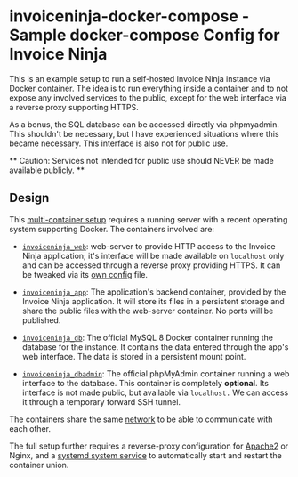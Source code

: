 # invoiceninja-docker-compose - Sample docker-compose Config for Invoice Ninja

This is an example setup to run a self-hosted Invoice Ninja instance via Docker
container. The idea is to run everything inside a container and to not expose
any involved services to the public, except for the web interface via a reverse
proxy supporting HTTPS.

As a bonus, the SQL database can be accessed directly via phpmyadmin. This
shouldn't be necessary, but I have experienced situations where this became
necessary. This interface is also not for public use.

** Caution: Services not intended for public use should NEVER be made available
publicly. **

## Design

This [multi-container setup](docker-compose.yml) requires a running server with
a recent operating system supporting Docker. The containers involved are:

  * [`invoiceninja_web`](docker-compose.yml#L7-L22): web-server to provide HTTP
    access to the Invoice Ninja application; it's interface will be made
    available on `localhost` only and can be accessed through a reverse proxy
    providing HTTPS. It can be tweaked via its [own config](vhost.conf) file.

  * [`invoiceninja_app`](docker-compose.yml#L24-L38): The application's backend
    container, provided by the Invoice Ninja application. It will store its
    files in a persistent storage and share the public files with the
    web-server container. No ports will be published.

  * [`invoiceninja_db`](docker-compose.yml#L40-L48): The official MySQL 8
    Docker container running the database for the instance. It contains the
    data entered through the app's web interface. The data is stored in a
    persistent mount point.

  * [`invoiceninja_dbadmin`](docker-compose.yml#L50-L61): The official
    phpMyAdmin container running a web interface to the database. This
    container is completely **optional**. Its interface is not made public, but
    available via `localhost.` We can access it through a temporary forward SSH
    tunnel.

The containers share the same [network](docker-compose.yml#L63-L64) to be able
to communicate with each other.

The full setup further requires a reverse-proxy configuration for
[Apache2](extras/apache2-site.conf) or Nginx, and a [systemd system
service](extras/invoiceninja.service) to automatically start and restart the
container union.
